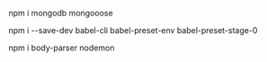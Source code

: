 npm  i mongodb mongooose

npm i --save-dev babel-cli babel-preset-env babel-preset-stage-0

npm i body-parser nodemon